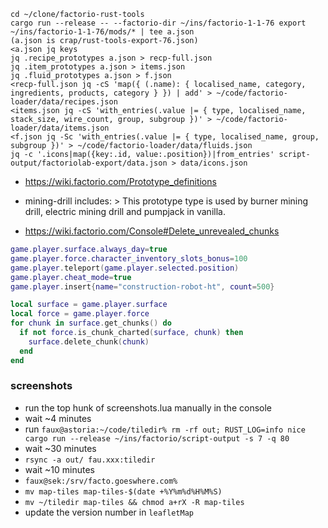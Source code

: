 ```
cd ~/clone/factorio-rust-tools
cargo run --release -- --factorio-dir ~/ins/factorio-1-1-76 export ~/ins/factorio-1-1-76/mods/* | tee a.json
(a.json is crap/rust-tools-export-76.json)
<a.json jq keys
jq .recipe_prototypes a.json > recp-full.json
jq .item_prototypes a.json > items.json
jq .fluid_prototypes a.json > f.json
<recp-full.json jq -cS 'map({ (.name): { localised_name, category, ingredients, products, category } }) | add' > ~/code/factorio-loader/data/recipes.json
<items.json jq -cS 'with_entries(.value |= { type, localised_name, stack_size, wire_count, group, subgroup })' > ~/code/factorio-loader/data/items.json
<f.json jq -Sc 'with_entries(.value |= { type, localised_name, group, subgroup })' > ~/code/factorio-loader/data/fluids.json
jq -c '.icons|map({key:.id, value:.position})|from_entries' script-output/factoriolab-export/data.json > data/icons.json
```

 * https://wiki.factorio.com/Prototype_definitions
 * mining-drill includes: > This prototype type is used by burner mining drill, electric mining drill and pumpjack in vanilla.

 * https://wiki.factorio.com/Console#Delete_unrevealed_chunks

```lua
game.player.surface.always_day=true
game.player.force.character_inventory_slots_bonus=100
game.player.teleport(game.player.selected.position)
game.player.cheat_mode=true
game.player.insert{name="construction-robot-ht", count=500}
```

```lua
local surface = game.player.surface
local force = game.player.force
for chunk in surface.get_chunks() do
  if not force.is_chunk_charted(surface, chunk) then
    surface.delete_chunk(chunk)
  end
end
```

### screenshots

 * run the top hunk of screenshots.lua manually in the console
 * wait ~4 minutes
 * run `faux@astoria:~/code/tiledir% rm -rf out; RUST_LOG=info nice cargo run --release ~/ins/factorio/script-output -s 7 -q 80`
 * wait ~30 minutes
 * `rsync -a out/ fau.xxx:tiledir`
 * wait ~10 minutes
 * `faux@sek:/srv/facto.goeswhere.com%`
 * `mv map-tiles map-tiles-$(date +%Y%m%d%H%M%S)`
 * `mv ~/tiledir map-tiles && chmod a+rX -R map-tiles`
 * update the version number in `leafletMap`
